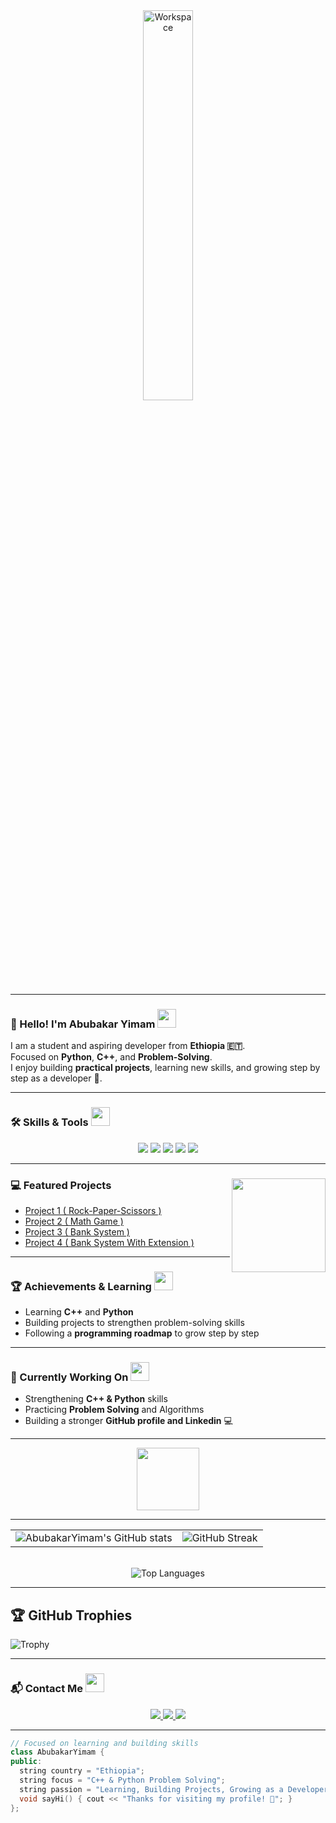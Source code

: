 <div align="center" width="100%">
  <img src="https://github.com/SP-XD/SP-XD/blob/main/images/dev-working_rounded.gif?raw=true" alt="Workspace" width="40%"/>
</div> 

<hr>

### 👋 Hello! I'm **Abubakar Yimam** <img src="https://media.giphy.com/media/WUlplcMpOCEmTGBtBW/giphy.gif" width="30">
I am a student and aspiring developer from **Ethiopia 🇪🇹**.  
Focused on **Python**, **C++**, and **Problem-Solving**.  
I enjoy building **practical projects**, learning new skills, and growing step by step as a developer 🚀.

---

### 🛠️ Skills & Tools <img src="https://media.giphy.com/media/3o7TKPdUkkbCAVqW4w/giphy.gif" width="30">
<div align="center">
  <img src="https://img.shields.io/badge/Python-14354C?style=for-the-badge&logo=python&logoColor=white" />
  <img src="https://img.shields.io/badge/C++-00599C?style=for-the-badge&logo=c%2B%2B&logoColor=white" />
  <img src="https://img.shields.io/badge/Git-F05033?style=for-the-badge&logo=git&logoColor=white" />
  <img src="https://img.shields.io/badge/GitHub-121011?style=for-the-badge&logo=github&logoColor=white" />
  <img src="https://img.shields.io/badge/Visual%20Studio-5C2D91?style=for-the-badge&logo=visual-studio&logoColor=white" />
</div>

---

### 💻 Featured Projects <img align="right" src="https://media.giphy.com/media/qgQUggAC3Pfv687qPC/giphy.gif" width="150" />
- [Project 1 ( Rock-Paper-Scissors )](https://github.com/AbubakarYimam/Project-1-Rock-Paper-Scissors)
- [Project 2 ( Math Game )](https://github.com/AbubakarYimam/project-2-Math-Game)
- [Project 3 ( Bank System )](https://github.com/AbubakarYimam/-Project-1---Bank1-/tree/main)
- [Project 4 ( Bank System With Extension )]( https://github.com/AbubakarYimam/-Project-4-Bank-System-With-Extension)

---

### 🏆 Achievements & Learning <img src="https://media.giphy.com/media/26FPnsRww5Zm4/giphy.gif" width="30">
- Learning **C++** and **Python**  
- Building projects to strengthen problem-solving skills  
- Following a **programming roadmap** to grow step by step  

---

### 🎯 Currently Working On <img src="https://media.giphy.com/media/xT8qBepJQzUjXpeWU8/giphy.gif" width="30">
- Strengthening **C++ & Python** skills  
- Practicing **Problem Solving** and Algorithms  
- Building a stronger **GitHub profile and Linkedin** 💻  

---

<div align="center">
  <img src="https://github.com/SP-XD/SP-XD/blob/main/images/Developer.gif" width="100" />
</div>

---

<div align="center"> 
  <table> 
    <tr> 
      <td> 
        <img src="https://github-readme-stats.vercel.app/api?username=AbubakarYimam&show_icons=true&theme=tokyonight&hide_border=false&count_private=true&v=1" alt="AbubakarYimam's GitHub stats" /> 
      </td> 
      <td> 
        <img src="https://github-readme-streak-stats.herokuapp.com/?user=AbubakarYimam&theme=tokyonight&hide_border=false&v=1" alt="GitHub Streak" /> 
      </td> 
    </tr> 
  </table> 
  <br> 
  <img src="https://github-readme-stats.vercel.app/api/top-langs/?username=AbubakarYimam&layout=compact&theme=tokyonight&hide_border=false&v=1" alt="Top Languages" /> 
</div>

---

## 🏆 GitHub Trophies
![Trophy](https://github-profile-trophy.vercel.app/?username=AbubakarYimam&theme=darkhub&no-frame=true&no-bg=true&margin-w=5)

---

### 📬 Contact Me <img src="https://media.giphy.com/media/jqNPzdTTxQfOgOqpO4/giphy.gif" width="30">
<div align="center">
  <a href="https://www.linkedin.com/in/abubakar-yimam-aa9a06382/">
    <img src="https://img.shields.io/badge/LinkedIn-0A66C2?style=for-the-badge&logo=linkedin&logoColor=white" />
  </a>
  <a href="mailto:abubakaryimam37@gmail.com">
    <img src="https://img.shields.io/badge/Gmail-D14836?style=for-the-badge&logo=gmail&logoColor=white" />
  </a>
  <a href="https://t.me/abu_789z">
    <img src="https://img.shields.io/badge/Telegram-0088cc?style=for-the-badge&logo=telegram&logoColor=white" />
  </a>
</div>

---

```cpp
// Focused on learning and building skills
class AbubakarYimam {
public:
  string country = "Ethiopia";
  string focus = "C++ & Python Problem Solving";
  string passion = "Learning, Building Projects, Growing as a Developer";
  void sayHi() { cout << "Thanks for visiting my profile! 🚀"; }
};
